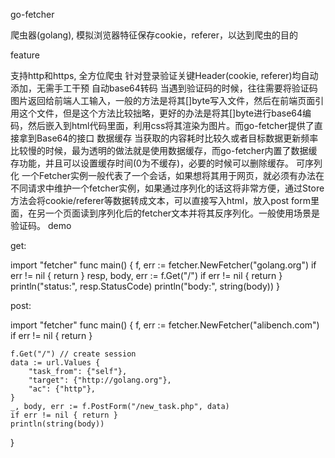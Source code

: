 go-fetcher

爬虫器(golang), 模拟浏览器特征保存cookie，referer，以达到爬虫的目的

feature

支持http和https, 全方位爬虫
针对登录验证关键Header(cookie, referer)均自动添加，无需手工干预
自动base64转码 当遇到验证码的时候，往往需要将验证码图片返回给前端人工输入，一般的方法是将其[]byte写入文件，然后在前端页面引用这个文件，但是这个方法比较拙略，更好的办法是将其[]byte进行base64编码，然后嵌入到html代码里面，利用css将其渲染为图片。而go-fetcher提供了直接拿到Base64的接口
数据缓存 当获取的内容耗时比较久或者目标数据更新频率比较慢的时候，最为透明的做法就是使用数据缓存，而go-fetcher内置了数据缓存功能，并且可以设置缓存时间(0为不缓存)，必要的时候可以删除缓存。
可序列化 一个Fetcher实例一般代表了一个会话，如果想将其用于网页，就必须有办法在不同请求中维护一个fetcher实例，如果通过序列化的话这将非常方便，通过Store方法会将cookie/referer等数据转成文本，可以直接写入html，放入post form里面，在另一个页面读到序列化后的fetcher文本并将其反序列化。一般使用场景是验证码。
demo

get:

import "fetcher"
func main() {
    f, err := fetcher.NewFetcher("golang.org")
    if err != nil {
        return
    }
    resp, body, err := f.Get("/")
    if err != nil { return }
    println("status:", resp.StatusCode)
    println("body:", string(body))
}

post:

import "fetcher"
func main() {
    f, err := fetcher.NewFetcher("alibench.com")
    if err != nil { return }
	
    f.Get("/") // create session
    data := url.Values {
        "task_from": {"self"},
        "target": {"http://golang.org"},
        "ac": {"http"},
    }
    _, body, err := f.PostForm("/new_task.php", data)
    if err != nil { return }
    println(string(body))
}